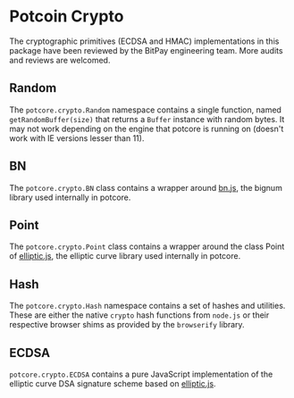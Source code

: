 # Potcoin Crypto
The cryptographic primitives (ECDSA and HMAC) implementations in this package have been reviewed by the BitPay engineering team. More audits and reviews are welcomed.

## Random
The `potcore.crypto.Random` namespace contains a single function, named `getRandomBuffer(size)` that returns a `Buffer` instance with random bytes. It may not work depending on the engine that potcore is running on (doesn't work with IE versions lesser than 11).

## BN
The `potcore.crypto.BN` class contains a wrapper around [bn.js](https://github.com/indutny/bn.js), the bignum library used internally in potcore.

## Point
The `potcore.crypto.Point` class contains a wrapper around the class Point of [elliptic.js](https://github.com/indutny/elliptic), the elliptic curve library used internally in potcore.

## Hash
The `potcore.crypto.Hash` namespace contains a set of hashes and utilities. These are either the native `crypto` hash functions from `node.js` or their respective browser shims as provided by the `browserify` library.

## ECDSA
`potcore.crypto.ECDSA` contains a pure JavaScript implementation of the elliptic curve DSA signature scheme based on [elliptic.js](https://github.com/indutny/elliptic).
